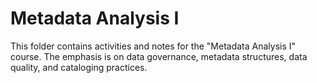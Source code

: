 # Metadata Analysis I
This folder contains activities and notes for the "Metadata Analysis I" course.
The emphasis is on data governance, metadata structures, data quality, and cataloging practices.
